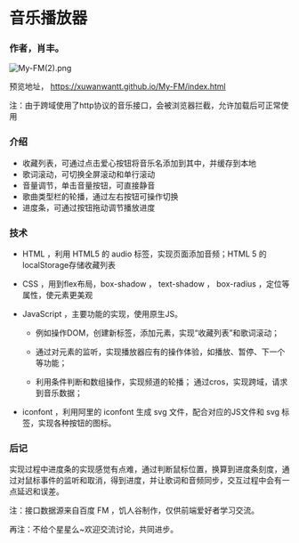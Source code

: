 # 音乐播放器

### 作者，肖丰。

![My-FM(2).png](http://upload-images.jianshu.io/upload_images/5430411-db872118a2aa801b.png?imageMogr2/auto-orient/strip%7CimageView2/2/w/1240)

预览地址， https://xuwanwantt.github.io/My-FM/index.html

注：由于跨域使用了http协议的音乐接口，会被浏览器拦截，允许加载后可正常使用

### 介绍

- 收藏列表，可通过点击爱心按钮将音乐名添加到其中，并缓存到本地
- 歌词滚动，可切换全屏滚动和单行滚动
- 音量调节，单击音量按钮，可直接静音
- 歌曲类型栏的轮播，通过左右按钮可操作切换
- 进度条，可通过按钮拖动调节播放进度

### 技术

- HTML ，利用 HTML5 的 audio 标签，实现页面添加音频；HTML 5 的localStorage存储收藏列表

- CSS ，用到flex布局，box-shadow ， text-shadow ， box-radius ，定位等属性，使元素更美观

- JavaScript ，主要功能的实现，使用原生JS。
  - 例如操作DOM，创建新标签，添加元素，实现“收藏列表”和歌词滚动；

  - 通过对元素的监听，实现播放器应有的操作体验，如播放、暂停、下一个等功能；

  - 利用条件判断和数组操作，实现频道的轮播；
  通过cros，实现跨域，请求到音乐数据；

- iconfont ，利用阿里的 iconfont 生成 svg 文件，配合对应的JS文件和 svg 标签，实现各种按钮的图标。

### 后记

实现过程中进度条的实现感觉有点难，通过判断鼠标位置，换算到进度条刻度，通过对鼠标事件的监听和取消，得到进度，并让歌词和音频同步，交互过程中会有一点延迟和误差。



注：接口数据源来自百度 FM ，饥人谷制作，仅供前端爱好者学习交流。

再注：不给个星星么~欢迎交流讨论，共同进步。


